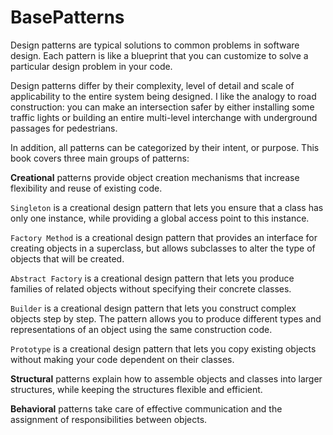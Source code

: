 # BasePatterns

Design patterns are typical solutions to common problems
in software design. Each pattern is like a blueprint
that you can customize to solve a particular
design problem in your code.

Design patterns differ by their complexity, level of detail and scale of applicability to the entire system being designed. I like the analogy to road construction: you can make an intersection safer by either installing some traffic lights or building an entire multi-level interchange with underground passages for pedestrians.

In addition, all patterns can be categorized by their intent, or purpose. This book covers three main groups of patterns:

**Creational** patterns provide object creation mechanisms that increase flexibility and reuse of existing code.

`Singleton` is a creational design pattern that lets you ensure that a class has only one instance, while providing a global access point to this instance.

`Factory Method` is a creational design pattern that provides an interface for creating objects in a superclass, but allows subclasses to alter the type of objects that will be created.

`Abstract Factory` is a creational design pattern that lets you produce families of related objects without specifying their concrete classes.

`Builder` is a creational design pattern that lets you construct complex objects step by step. The pattern allows you to produce different types and representations of an object using the same construction code.

`Prototype` is a creational design pattern that lets you copy existing objects without making your code dependent on their classes.

**Structural** patterns explain how to assemble objects and classes into larger structures, while keeping the structures flexible and efficient.

**Behavioral** patterns take care of effective communication and the assignment of responsibilities between objects.